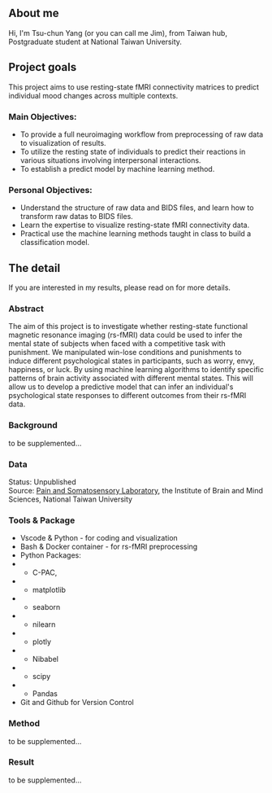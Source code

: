 ## About me  
Hi, I'm Tsu-chun Yang (or you can call me Jim), from Taiwan hub, Postgraduate student at  National Taiwan University.

## Project goals
This project aims to use resting-state fMRI connectivity matrices to predict individual mood changes across multiple contexts.

### Main Objectives:
- To provide a full neuroimaging workflow from preprocessing of raw data to visualization of results.
- To utilize the resting state of individuals to predict their reactions in various situations involving interpersonal interactions.
- To establish a predict model by machine learning method.

### Personal Objectives:
- Understand the structure of raw data and BIDS files, and learn how to transform raw datas to BIDS files.
- Learn the expertise to visualize resting-state fMRI connectivity data.
- Practical use the machine learning methods taught in class to build a classification model.

## The detail
If you are interested in my results, please read on for more details.

### Abstract  
The aim of this project is to investigate whether resting-state functional magnetic resonance imaging (rs-fMRI) data could be used to infer the mental state of subjects when faced with a competitive task with punishment. We manipulated win-lose conditions and punishments to induce different psychological states in participants, such as worry, envy, happiness, or luck. By using machine learning algorithms to identify specific patterns of brain activity associated with different mental states. This will allow us to develop a predictive model that can infer an individual's psychological state responses to different outcomes from their rs-fMRI data.

### Background
to be supplemented...

### Data
Status: Unpublished  
Source: [Pain and Somatosensory Laboratory](https://paingibms.weebly.com/), the Institute of Brain and Mind Sciences, National Taiwan University  

### Tools & Package
- Vscode & Python - for coding and visualization
- Bash & Docker container - for rs-fMRI preprocessing 
- Python Packages: 
- - C-PAC, 
- - matplotlib
- - seaborn
- - nilearn
- - plotly
- - Nibabel
- - scipy
- - Pandas
- Git and Github for Version Control

### Method
to be supplemented...

### Result
to be supplemented...
